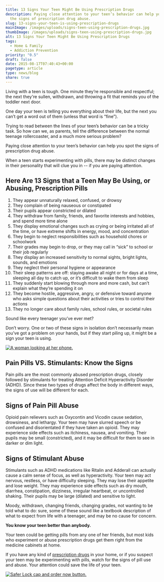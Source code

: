```yaml
---
title: 13 Signs Your Teen Might Be Using Prescription Drugs
description: Paying close attention to your teen’s behavior can help you spot
  the signs of prescription drug abuse.
slug: 13-signs-your-teen-is-using-prescription-drugs
mainImage: /images/uploads/signs-teen-using-prescription-drugs.jpg
thumbImage: /images/uploads/signs-teen-using-prescription-drugs.jpg
alt: 13 Signs Your Teen Might Be Using Prescription Drugs
tags:
  - Home & Family
  - Addiction Prevention
priority: "0.5"
draft: false
date: 2015-08-17T07:40:43+00:00
pagetype: article
type: news/blog
share: true
---
```

Living with a teen is tough. One minute they’re responsible and respectful; the next they're sullen, withdrawn, and throwing a fit that reminds you of the toddler next door.

One day your teen is telling you everything about their life, but the next you can’t get a word out of them (unless that word is “fine”).

Trying to read between the lines of your teen’s behavior can be a tricky task. So how can we, as parents, tell the difference between the normal teenage rollercoaster, and a much more serious problem?

Paying close attention to your teen’s behavior can help you spot the signs of prescription drug abuse.

When a teen starts experimenting with pills, there may be distinct changes in their personality that will clue you in -- if you are paying attention.

## Here Are 13 Signs that a Teen May Be Using, or Abusing, Prescription Pills

1. They appear unnaturally relaxed, confused, or drowsy
2. They complain of being nauseous or constipated
3. Their pupils appear constricted or dilated
4. They withdraw from family, friends, and favorite interests and hobbies, and spend more time alone
5. They display emotional changes such as crying or being irritated all of the time, or have extreme shifts in energy, mood, and concentration
6. They begin to neglect responsibilities such as household chores or schoolwork
7. Their grades may begin to drop, or they may call in “sick” to school or their job regularly
8. They display an increased sensitivity to normal sights, bright lights, sounds, and emotions
9. They neglect their personal hygiene or appearance
10. Their sleep patterns are off: staying awake all night or for days at a time, sleeping all day to catch up, or it’s difficult to wake them from sleep
11. They suddenly start blowing through more and more cash, but can’t explain what they’re spending it on
12. They become hostile, aggressive, angry, or defensive toward anyone who asks simple questions about their activities or tries to control their actions
13. They no longer care about family rules, school rules, or societal rules

Sound like every teenager you’ve ever met?

Don’t worry. One or two of these signs in isolation don’t necessarily mean you’ve got a problem on your hands, but if they start piling up, it might be a sign your teen is using.

[![A woman looking at her phone.](/images/uploads/rxguardian-well-rx-graphic.jpg "Save up to 80 percent on prescription drugs.")](https://www.wellrx.com/rx-discount-card/enroll/?invitecode=SaferLock%20&utm_source=SaferLock%20&utm_medium=affiliate&utm_campaign=%3cblogs%3E "WellRx Link")

## Pain Pills VS. Stimulants: Know the Signs

Pain pills are the most commonly abused prescription drugs, closely followed by stimulants for treating Attention Deficit Hyperactivity Disorder (ADHD). Since these two types of drugs affect the body in different ways, the signs of use will be different for each.

## Signs of Pain Pill Abuse

Opioid pain relievers such as Oxycontin and Vicodin cause sedation, drowsiness, and lethargy. Your teen may have slurred speech or be confused and disorientated if they have taken an opioid. They may experience side effects such as itchiness, nausea, and vomiting. Their pupils may be small (constricted), and it may be difficult for them to see in darker or dim light.

## Signs of Stimulant Abuse

Stimulants such as ADHD medications like Ritalin and Adderall can actually cause a calm sense of focus, as well as hyperactivity. Your teen may act nervous, restless, or have difficulty sleeping. They may lose their appetite and lose weight. They may experience side effects such as dry mouth, diarrhea, constipation, dizziness, irregular heartbeat, or uncontrolled shaking. Their pupils may be large (dilated) and sensitive to light.

Moody, withdrawn, changing friends, changing grades, not wanting to be told what to do: sure, some of these sound like a textbook description of what to expect from life with a teenager, and may be no cause for concern.

**You know your teen better than anybody.**

Your teen could be getting pills from any one of her friends, but most kids who experiment or abuse prescription drugs get them right from the medicine cabinets at home.

If you have any kind of [prescription drugs](/news/blog/5-ways-locking-medicine-storage-saves-lives/) in your home, or if you suspect your teen may be experimenting with pills, watch for the signs of pill use and abuse. Your attention could save the life of your teen.

[![Safer Lock cap and order now button.](/images/uploads/safer-cta.png "Better safe than sorry. Lock up your meds.")](https://shop.rxguardian.com/products/safer-lock "Safer Lock Product Link")